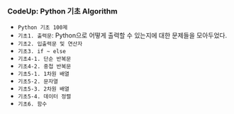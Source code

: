 ### CodeUp: Python 기초 Algorithm  
* ```Python 기초 100제```
* ```기초1. 출력문```: Python으로 어떻게 출력할 수 있는지에 대한 문제들을 모아두었다.
* ```기초2. 입출력문 및 연산자```
* ```기초3. if ~ else```
* ```기초4-1. 단순 반복문```
* ```기초4-2. 중첩 반복문```
* ```기초5-1. 1차원 배열```
* ```기초5-2. 문자열```
* ```기초5-3. 2차원 배열```
* ```기초5-4. 데이터 정렬```
* ```기초6. 함수```
